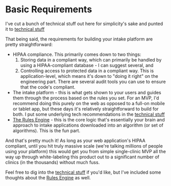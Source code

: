 # Basic Requirements

I've cut a bunch of technical stuff out here for simplicity's sake and punted it to [technical stuff](technical.md)

That being said, the requirements for building your intake platform are pretty straightforward:

- HIPAA compliance. This primarily comes down to two things:
  1.  Storing data in a compliant way, which can primarily be handled by using a HIPAA-compliant database - I can suggest several, and
  2.  Controlling access to protected data in a compliant way. This is application-level, which means it's down to "doing it right" on the engineering part. There are several audit tools you can use to ensure that the code's compliant.
- The intake platform - this is what gets shown to your users and guides them through the process based on the rules you set. For an MVP, I'd recommend doing this purely on the web as opposed to a full-on mobile or tablet app, but these days it's relatively straightforward to build for both. I put some underlying tech recommendations in the [technical stuff](technical.md)
- [The Rules Engine](rules.md) - this is the core logic that's essentially your brain and approach to intake applications downloaded into an algorithm (or set of algorithms). This is the fun part.

And that's pretty much it! As long as your web application's HIPAA compliant, until you hit truly massive scale (we're talking millions of people using your platform) this would get you from simple single-clinic MVP all the way up through white-labeling this product out to a significant number of clinics (in the thousands) without much fuss.

Feel free to dig into the [technical stuff](technical.md) if you'd like, but I've included some thoughts about the [Rules Engine](rules.md) as well.
